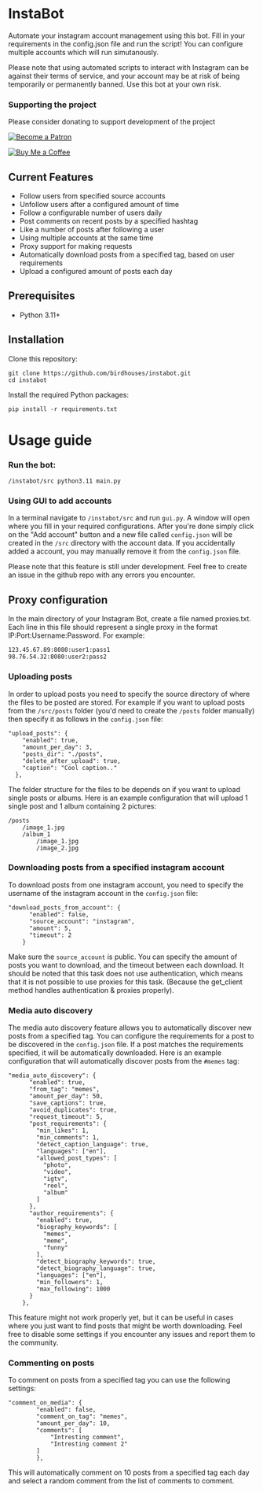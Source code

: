 # InstaBot
Automate your instagram account management using this bot. Fill in your requirements in the config.json file and run the script! You can configure multiple accounts which will run simutanously.

Please note that using automated scripts to interact with Instagram can be against their terms of service, and your account may be at risk of being temporarily or permanently banned. Use this bot at your own risk.

### Supporting the project
Please consider donating to support development of the project

[![Become a Patron](https://c5.patreon.com/external/logo/become_a_patron_button.png)](https://www.patreon.com/birdhouses) <br>

[![Buy Me a Coffee](https://img.shields.io/badge/Buy%20Me%20a-Coffee-orange)](https://www.buymeacoffee.com/birdhouses) <br>


## Current Features
- Follow users from specified source accounts
- Unfollow users after a configured amount of time
- Follow a configurable number of users daily
- Post comments on recent posts by a specified hashtag
- Like a number of posts after following a user
- Using multiple accounts at the same time
- Proxy support for making requests
- Automatically download posts from a specified tag, based on user requirements
- Upload a configured amount of posts each day


## Prerequisites

- Python 3.11+

## Installation

Clone this repository:

    git clone https://github.com/birdhouses/instabot.git
    cd instabot

Install the required Python packages:

    pip install -r requirements.txt

# Usage guide
### Run the bot:

    /instabot/src python3.11 main.py
### Using GUI to add accounts
In a terminal navigate to ```/instabot/src``` and run ```gui.py```. A window will open where you fill in your required configurations. After you're done simply click on the "Add account" button and a new file called ```config.json``` will be created in the ```/src``` directory with the account data.
If you accidentally added a account, you may manually remove it from the ```config.json``` file.

Please note that this feature is still under development. Feel free to create an issue in the github repo with any errors you encounter.

## Proxy configuration
In the main directory of your Instagram Bot, create a file named proxies.txt. Each line in this file should represent a single proxy in the format IP:Port:Username:Password. For example:

    123.45.67.89:8080:user1:pass1
    98.76.54.32:8080:user2:pass2

### Uploading posts
In order to upload posts you need to specify the source directory of where the files to be posted are stored.
For example if you want to upload posts from the `/src/posts` folder (you'd need to create the `/posts` folder manually) then specify it as follows in the `config.json` file:

    "upload_posts": {
        "enabled": true,
        "amount_per_day": 3,
        "posts_dir": "./posts",
        "delete_after_upload": true,
        "caption": "Cool caption.."
      },
The folder structure for the files to be depends on if you want to upload single posts or albums. Here is an example configuration that will upload 1 single post and 1 album containing 2 pictures:

    /posts
        /image_1.jpg
        /album_1
            /image_1.jpg
            /image_2.jpg

### Downloading posts from a specified instagram account
To download posts from one instagram account, you need to specify the username of the instagram account in the `config.json` file:

    "download_posts_from_account": {
          "enabled": false,
          "source_account": "instagram",
          "amount": 5,
          "timeout": 2
        }
Make sure the `source_account` is public. You can specify the amount of posts you want to download, and the timeout between each download.
It should be noted that this task does not use authentication, which means that it is not possible to use proxies for this task. (Because the get_client method handles authentication & proxies properly).

### Media auto discovery
The media auto discovery feature allows you to automatically discover new posts from a specified tag. You can configure the requirements for a post to be discovered in the `config.json` file. If a post matches the requirements specified, it will be automatically downloaded. Here is an example configuration that will automatically discover posts from the `#memes` tag:

    "media_auto_discovery": {
          "enabled": true,
          "from_tag": "memes",
          "amount_per_day": 50,
          "save_captions": true,
          "avoid_duplicates": true,
          "request_timeout": 5,
          "post_requirements": {
            "min_likes": 1,
            "min_comments": 1,
            "detect_caption_language": true,
            "languages": ["en"],
            "allowed_post_types": [
              "photo",
              "video",
              "igtv",
              "reel",
              "album"
            ]
          },
          "author_requirements": {
            "enabled": true,
            "biography_keywords": [
              "memes",
              "meme",
              "funny"
            ],
            "detect_biography_keywords": true,
            "detect_biography_language": true,
            "languages": ["en"],
            "min_followers": 1,
            "max_following": 1000
          }
        },

This feature might not work properly yet, but it can be useful in cases where you just want to find posts that might be worth downloading. Feel free to disable some settings if you encounter any issues and report them to the community.

### Commenting on posts
To comment on posts from a specified tag you can use the following settings:

    "comment_on_media": {
            "enabled": false,
            "comment_on_tag": "memes",
            "amount_per_day": 10,
            "comments": [
                "Intresting comment",
                "Intresting comment 2"
            ]
            },
This will automatically comment on 10 posts from a specified tag each day and select a random comment from the list of comments to comment.

